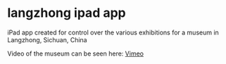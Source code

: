 # langzhong ipad app

iPad app created for control over the various exhibitions for a museum in Langzhong, Sichuan, China

Video of the museum can be seen here: [Vimeo](https://vimeo.com/273599266)
